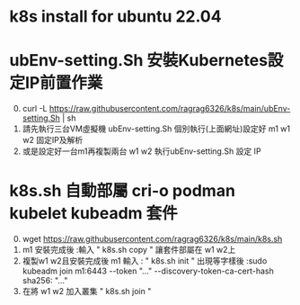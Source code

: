 # k8s install for ubuntu 22.04

# ubEnv-setting.Sh  安裝Kubernetes設定IP前置作業
0. curl -L https://raw.githubusercontent.com/ragrag6326/k8s/main/ubEnv-setting.Sh | sh
1. 請先執行三台VM虛擬機 ubEnv-setting.Sh 個別執行(上面網址)設定好 m1 w1 w2 固定IP及解析
2. 或是設定好一台m1再複製兩台 w1 w2 執行ubEnv-setting.Sh 設定 IP

# k8s.sh 自動部屬 cri-o podman kubelet kubeadm 套件
  0. wget https://raw.githubusercontent.com/ragrag6326/k8s/main/k8s.sh 
  1. m1 安裝完成後 :輸入 " k8s.sh copy " 讓套件部屬在 w1 w2上
  2. 複製w1 w2且安裝完成後 m1 輸入 : " k8s.sh init " 
     出現等字樣後 :sudo kubeadm join m1:6443 --token "..."  --discovery-token-ca-cert-hash sha256: "..."
  3. 在將 w1 w2 加入叢集  " k8s.sh join " 


